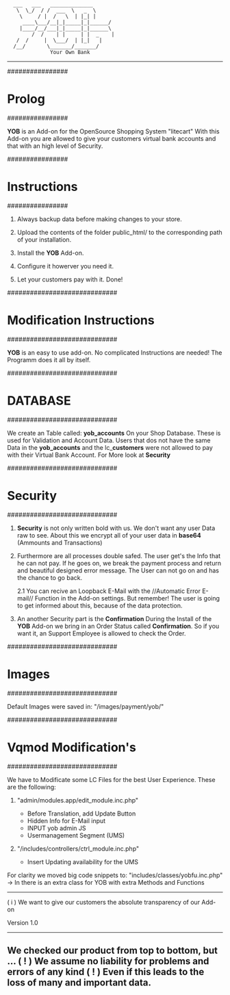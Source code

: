 	
	
	
	
	
	  ___   ___   ______________
	   \  \_/  / /  ___  \	 _  \
  	    \     / |  /   \  |	|_| |
         ____\___/__|_|_____|_|______/
        |____/__/___|_|_____|_|______\
            /  /    | |     | |  _    |
	   /  /	    |  \___/  | |_|   |
	  /__/	     \_______/_______/                                         
				  Your Own Bank
_______________________________________________________________________		

################
#    Prolog    #
################

**YOB** is an Add-on for the OpenSource Shopping System "litecart"
With this Add-on you are allowed to give your customers virtual
bank accounts and that with an high level of Security.


################
# Instructions #
################

1. Always backup data before making changes to your store.
    
2. Upload the contents of the folder public_html/ to the corresponding path of your installation.

3. Install the **YOB** Add-on.

4. Configure it howerver you need it.

5. Let your customers pay with it. Done!

#############################
# Modification Instructions #
#############################

**YOB** is an easy to use add-on.
No complicated Instructions are needed!
The Programm does it all by itself.


#############################
#         DATABASE          #
#############################

We create an Table called:
**yob_accounts**
On your Shop Database.
These is used for Validation and Account Data.
Users that dos not have the same Data in the **yob_accounts** and the lc_**customers**
were not allowed to pay with their Virtual Bank Account.
For More look at **Security**


#############################
#         Security          #
#############################

1.	**Security** is not only written bold with us.
	We don't want any user Data raw to see.
	About this we encrypt all of your user data in
	**base64** (Ammounts and Transactions)

2.	Furthermore are all processes double safed.
	The user get's the Info that he can not pay.
	If he goes on, we break the payment process and
	return and beautiful designed error message.
	The User can not go on and has the chance to go back.

	2.1	You can recive an Loopback E-Mail with the //Automatic Error E-mail// Function
		in the Add-on settings.
		But remember! The user is going to get informed about this, because of
		the data protection.
		
3.	An another Security part is the **Confirmation**
	During the Install of the **YOB** Add-on we bring in 
	an Order Status called **Confirmation**.
	So if you want it, an Support Employee is allowed to check
	the Order.

	
#############################
#          Images           #
#############################

Default Images were saved in:
"/images/payment/yob/"


#############################
#   Vqmod Modification's    #
#############################

We have to Modificate some LC Files for
the best User Experience.
These are the following:

1. "admin/modules.app/edit_module.inc.php"
	- Before Translation, add Update Button
	- Hidden Info for E-Mail input
	- INPUT yob admin JS
	- Usermanagement Segment (UMS)
	
2. "/includes/controllers/ctrl_module.inc.php"
	- Insert Updating availability for the UMS
	
For clarity we moved big code snippets to:
"includes/classes/yobfu.inc.php"
-> In there is an extra class for YOB with extra Methods and Functions

_______________________________________________________________________
( i ) We want to give our customers the absolute transparency of our Add-on

Version 1.0





-----------------------------------------------------------------------
We checked our product from top to bottom, but ...
( ! ) We assume no liability for problems and errors of any kind ( ! )
Even if this leads to the loss of many and important data.
-----------------------------------------------------------------------

